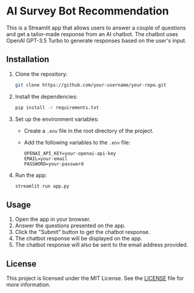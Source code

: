 # AI Survey Bot Recommendation

This is a Streamlit app that allows users to answer a couple of questions and get a tailor-made response from an AI chatbot. The chatbot uses OpenAI GPT-3.5 Turbo to generate responses based on the user's input.

## Installation

1. Clone the repository:

   ```bash
   git clone https://github.com/your-username/your-repo.git
   ```

2. Install the dependencies:

   ```bash
   pip install -r requirements.txt
   ```

3. Set up the environment variables:

   - Create a `.env` file in the root directory of the project.
   - Add the following variables to the `.env` file:

     ```plaintext
     OPENAI_API_KEY=your-openai-api-key
     EMAIL=your-email
     PASSWORD=your-password
     ```

4. Run the app:

   ```bash
   streamlit run app.py
   ```

## Usage

1. Open the app in your browser.
2. Answer the questions presented on the app.
3. Click the "Submit" button to get the chatbot response.
4. The chatbot response will be displayed on the app.
5. The chatbot response will also be sent to the email address provided.

## License

This project is licensed under the MIT License. See the [LICENSE](LICENSE) file for more information.
